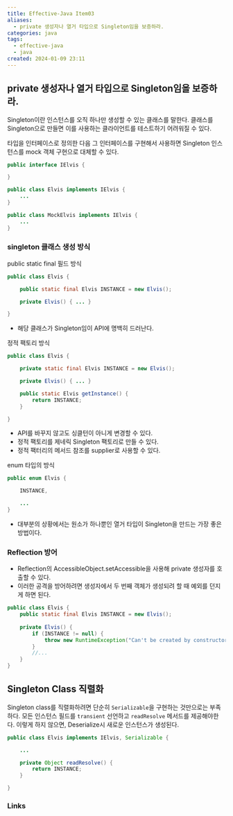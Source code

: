 ```yaml
---
title: Effective-Java Item03
aliases:
  - private 생성자나 열거 타입으로 Singleton임을 보증하라.
categories: java
tags:
  - effective-java
  - java
created: 2024-01-09 23:11
---
```


## private 생성자나 열거 타입으로 Singleton임을 보증하라.

Singleton이란 인스턴스를 오직 하나만 생성할 수 있는 클래스를 말한다.
클래스를 Singleton으로 만들면 이를 사용하는 클라이언트를 테스트하기 어려워질 수 있다.

타입을 인터페이스로 정의한 다음 그 인터페이스를 구현해서 사용하면
Singleton 인스턴스를 mock 객체 구현으로 대체할 수 있다.

```java
public interface IElvis {

}
```

```java
public class Elvis implements IElvis {
	...
}
```

```java
public class MockElvis implements IElvis {
	...
}
```

### singleton 클래스 생성 방식

public static final 필드 방식

```java
public class Elvis {

	public static final Elvis INSTANCE = new Elvis();

	private Elvis() { ... }

}
```

- 해당 클래스가 Singleton임이 API에 명백히 드러난다.

정적 팩토리 방식

```java
public class Elvis {

	private static final Elvis INSTANCE = new Elvis();

	private Elvis() { ... }

	public static Elvis getInstance() {
		return INSTANCE; 
	}

}
```

- API를 바꾸지 않고도 싱클턴이 아니게 변경할 수 있다.
- 정적 팩토리를 제네릭 Singleton 팩토리로 만들 수 있다.
- 정적 팩터리의 메서드 참조를 supplier로 사용할 수 있다.

enum 타입의 방식

```java
public enum Elvis {

	INSTANCE,

	...
}
```

- 대부분의 상황에서는 원소가 하나뿐인 열거 타입이 Singleton을 만드는 가장 좋은 방법이다.

### Reflection 방어

- Reflection의 AccessibleObject.setAccessible을 사용해 private 생성자를 호출할 수 있다.
- 이러한 공격을 방어하려면 생성자에서 두 번째 객체가 생성되려 할 때 예외를 던지게 하면 된다.

```java
public class Elvis {
    public static final Elvis INSTANCE = new Elvis();
    
    private Elvis() {
        if (INSTANCE != null) {
            throw new RuntimeException("Can't be created by constructor.");
        }
        //... 
    }
}
```

## Singleton Class 직렬화

Singleton class를 직렬화하려면 단순히 `Serializable`을 구현하는 것만으로는 부족하다.
모든 인스턴스 필드를 `transient` 선언하고 `readResolve` 메서드를 제공해야한다.
이렇게 하지 않으면, Deserialize시 새로운 인스턴스가 생성된다.

```java
public class Elvis implements IElvis, Serializable {

    ...

    private Object readResolve() {
        return INSTANCE;
    }

}
```

### Links
